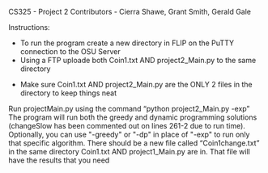 CS325 - Project 2
Contributors - Cierra Shawe, Grant Smith, Gerald Gale

Instructions:
- To run the program create a new directory in FLIP on the PuTTY connection to the OSU Server
- Using a FTP uploade both Coin1.txt AND project2_Main.py to the same directory 
+ Make sure Coin1.txt AND project2_Main.py are the ONLY 2 files in the directory to keep things neat 

Run projectMain.py using the command “python project2_Main.py -exp” 
The program will run both the greedy and dynamic programming solutions (changeSlow has been commented out on lines 261-2 due to run time). Optionally, you can use "-greedy" or "-dp" in place of "-exp" to run only that specific algorithm. There should be a new file called “Coin1change.txt” in the same directory Coin1.txt AND project1_Main.py are in. That file will have the results that you need
